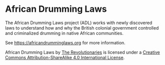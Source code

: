 # African Drumming Laws
The African Drumming Laws project (ADL) works with newly discovered laws to understand how and why the British colonial government controlled and criminalized drumming in native African communities.

See https://africandrumminglaws.org for more information.

African Drumming Laws by [The Revolutionaries](http://revolutionari.es/) is licensed under a [Creative Commons Attribution-ShareAlike 4.0 International License](http://creativecommons.org/licenses/by-sa/4.0/).
